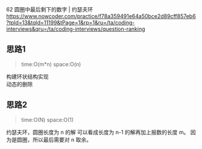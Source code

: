  62 圆圈中最后剩下的数字 | 约瑟夫环
 https://www.nowcoder.com/practice/f78a359491e64a50bce2d89cff857eb6?tpId=13&tqId=11199&tPage=1&rp=1&ru=/ta/coding-interviews&qru=/ta/coding-interviews/question-ranking



## 思路1
> time:O(m*n) space:O(n)

构建环状结构实现  
动态的删除  



## 思路2
> time:O(N) space:O(1)

约瑟夫环，圆圈长度为 n 的解
可以看成长度为 n-1 的解再加上报数的长度 m。
因为是圆圈，所以最后需要对 n 取余。

